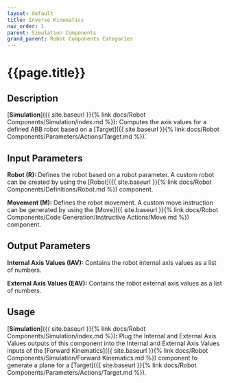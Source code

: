 ```yaml
---
layout: default
title: Inverse Kinematics
nav_order: 1
parent: Simulation Components
grand_parent: Robot Components Categories
---
```


# **{{page.title}}**

## **Description**

[**Simulation**]({{ site.baseurl }}{% link docs/Robot Components/Simulation/index.md %})**:** 
Computes the axis values for a defined ABB robot based on a [Target]({{ site.baseurl }}{% link docs/Robot Components/Parameters/Actions/Target.md %}).

## **Input Parameters**

**Robot (R):** Defines the robot based on a robot parameter. A custom robot can be created by using the [Robot]({{ site.baseurl }}{% link docs/Robot Components/Definitions/Robot.md %}) component.

**Movement (M):** Defines the robot movement. A custom move instruction can be generated by using the [Move]({{ site.baseurl }}{% link docs/Robot Components/Code Generation/Instructive Actions/Move.md %}) component.

## **Output Parameters**

**Internal Axis Values (IAV):** Contains the robot internal axis values as a list of numbers.

**External Axis Values (EAV):** Contains the robot external axis values as a list of numbers.

## **Usage**

[**Simulation**]({{ site.baseurl }}{% link docs/Robot Components/Simulation/index.md %})**:**
Plug the Internal and External Axis Values outputs of this component into the Internal and External Axis Values inputs of the [Forward Kinematics]({{ site.baseurl }}{% link docs/Robot Components/Simulation/Forward Kinematics.md %}) component to generate a plane for a [Target]({{ site.baseurl }}{% link docs/Robot Components/Parameters/Actions/Target.md %}).
